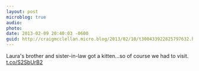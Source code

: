 ```yaml
---
layout: post
microblog: true
audio: 
photo: 
date: 2013-02-09 20:40:03 -0600
guid: http://craigmcclellan.micro.blog/2013/02/10/t300433922825797632.html
---
```

Laura's brother and sister-in-law got a kitten...so of course we had to visit. [t.co/S2SbUrB2](http://t.co/S2SbUrB2)
